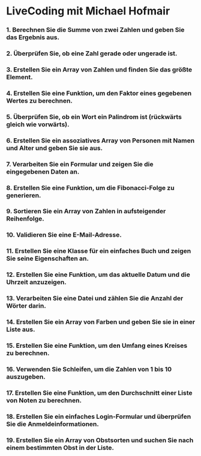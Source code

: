 # LiveCoding mit Michael Hofmair
### 1. Berechnen Sie die Summe von zwei Zahlen und geben Sie das Ergebnis aus.
### 2. Überprüfen Sie, ob eine Zahl gerade oder ungerade ist.
### 3. Erstellen Sie ein Array von Zahlen und finden Sie das größte Element.
### 4. Erstellen Sie eine Funktion, um den Faktor eines gegebenen Wertes zu berechnen.
### 5. Überprüfen Sie, ob ein Wort ein Palindrom ist (rückwärts gleich wie vorwärts).
### 6. Erstellen Sie ein assoziatives Array von Personen mit Namen und Alter und geben Sie sie aus.
### 7. Verarbeiten Sie ein Formular und zeigen Sie die eingegebenen Daten an.
### 8. Erstellen Sie eine Funktion, um die Fibonacci-Folge zu generieren.
### 9. Sortieren Sie ein Array von Zahlen in aufsteigender Reihenfolge.
### 10. Validieren Sie eine E-Mail-Adresse.
### 11. Erstellen Sie eine Klasse für ein einfaches Buch und zeigen Sie seine Eigenschaften an.
### 12. Erstellen Sie eine Funktion, um das aktuelle Datum und die Uhrzeit anzuzeigen.
### 13. Verarbeiten Sie eine Datei und zählen Sie die Anzahl der Wörter darin.
### 14. Erstellen Sie ein Array von Farben und geben Sie sie in einer Liste aus.
### 15. Erstellen Sie eine Funktion, um den Umfang eines Kreises zu berechnen.
### 16. Verwenden Sie Schleifen, um die Zahlen von 1 bis 10 auszugeben.
### 17. Erstellen Sie eine Funktion, um den Durchschnitt einer Liste von Noten zu berechnen.
### 18. Erstellen Sie ein einfaches Login-Formular und überprüfen Sie die Anmeldeinformationen.
### 19. Erstellen Sie ein Array von Obstsorten und suchen Sie nach einem bestimmten Obst in der Liste.
